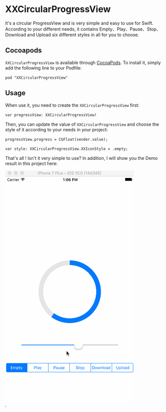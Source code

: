 # XXCircularProgressView

It's a circular ProgressView and is very simple and easy to use for Swift. According to your different needs, it contains Empty、Play、Pause、Stop、Download and Upload six different styles in all for you to choose. 

## Cocoapods

`XXCircularProgressView` is available through [CocoaPods](http://cocoapods.org). To install
it, simply add the following line to your Podfile:

```
pod "XXCircularProgressView"
```

## Usage

When use it, you need to create the `XXCircularProgressView` first:

```
var progressView: XXCircularProgressView!
```

Then, you can update the value of `XXCircularProgressView` and choose the style of it according to your needs in your project: 

```
progressView.progress = CGFloat(sender.value);
```

```
var style: XXCircularProgressView.XXIconStyle = .empty;
```

That's all !  Isn't it very simple to use? In addition, I will show you the Demo result in this project here:

![XXCircularProgressView](XXCircularProgressView.gif)

